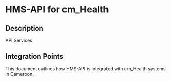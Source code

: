 # HMS-API for cm_Health

## Description

API Services

## Integration Points

This document outlines how HMS-API is integrated with cm_Health systems in Cameroon.
